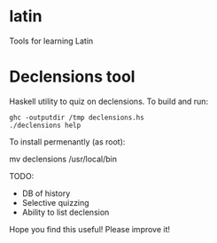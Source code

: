 latin
=====

Tools for learning Latin

Declensions tool
================

Haskell utility to quiz on declensions.  To build and run:

    ghc -outputdir /tmp declensions.hs
    ./declensions help

To install permenantly (as root):

   mv declensions /usr/local/bin

TODO:
* DB of history
* Selective quizzing
* Ability to list declension

Hope you find this useful!  Please improve it!
